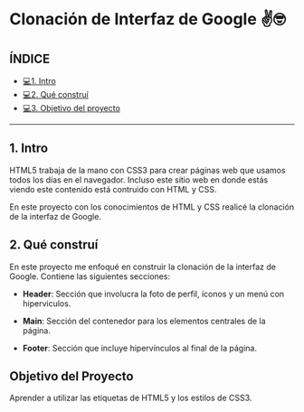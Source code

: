 # Clonación de Interfaz de Google ✌🤓

## ÍNDICE

* [💻1. Intro](https://github.com/alejandracflores/clondeinterfazdegoogle/blob/main/README.md#1-intro)
* [💻2. Qué construí](https://github.com/alejandracflores/clondeinterfazdegoogle/blob/main/README.md#2-qu%C3%A9-constru%C3%AD)
* [💻3. Objetivo del proyecto](https://github.com/alejandracflores/clondeinterfazdegoogle/blob/main/README.md#objetivo-del-proyecto)

****

## 1. Intro
HTML5 trabaja de la mano con CSS3 para crear páginas web que usamos todos los días en el navegador. Incluso este sitio web en donde estás viendo este contenido está contruido con HTML y CSS.

En este proyecto con los conocimientos de HTML y CSS realicé la clonación de la interfaz de Google.

## 2. Qué construí
En este proyecto me enfoqué en construir la clonación de la interfaz de Google. Contiene las siguientes secciones:
* **Header**: Sección que involucra la foto de perfil, íconos y un menú con hiperviculos.

* **Main**: Sección del contenedor para los elementos centrales de la página.

* **Footer**: Sección que incluye hipervínculos al final de la página.

## Objetivo del Proyecto
Aprender a utilizar las etiquetas de HTML5 y los estilos de CSS3.
